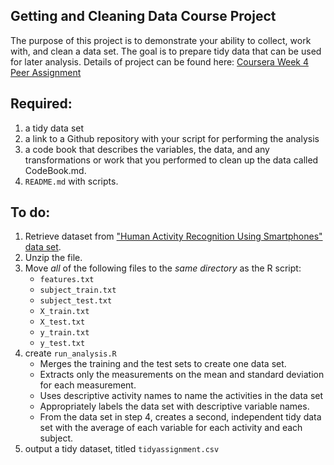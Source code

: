 ## Getting and Cleaning Data Course Project

The purpose of this project is to demonstrate your ability to collect, work with, and clean a data set. The goal is to prepare tidy data that can be used for later analysis. Details of project can be found here: [Coursera Week 4 Peer Assignment](https://www.coursera.org/learn/data-cleaning/peer/FIZtT/getting-and-cleaning-data-course-project)

## Required: 
  1) a tidy data set
  2) a link to a Github repository with your script for performing the analysis
  3) a code book that describes the variables, the data, and any transformations or work that you performed to clean up the data called CodeBook.md. 
  4) `README.md` with scripts.

## To do:

1. Retrieve dataset from ["Human Activity Recognition Using Smartphones" data set](https://d396qusza40orc.cloudfront.net/getdata%2Fprojectfiles%2FUCI%20HAR%20Dataset.zip).
2. Unzip the file.
3. Move *all* of the following files to the *same directory* as the R script:
	* `features.txt`
	* `subject_train.txt`
	* `subject_test.txt`
	* `X_train.txt`
	* `X_test.txt`
	* `y_train.txt`
	* `y_test.txt`
4. create `run_analysis.R`
	+ Merges the training and the test sets to create one data set.
	+ Extracts only the measurements on the mean and standard deviation for each measurement. 
	+ Uses descriptive activity names to name the activities in the data set
	+ Appropriately labels the data set with descriptive variable names. 
	+ From the data set in step 4, creates a second, independent tidy data set with the average of each variable for each activity and each subject.
5. output a tidy dataset, titled `tidyassignment.csv`
